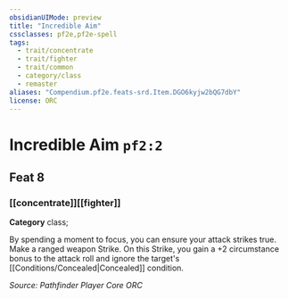 ```yaml
---
obsidianUIMode: preview
title: "Incredible Aim"
cssclasses: pf2e,pf2e-spell
tags:
  - trait/concentrate
  - trait/fighter
  - trait/common
  - category/class
  - remaster
aliases: "Compendium.pf2e.feats-srd.Item.DGO6kyjw2bQG7dbY"
license: ORC
---
```

# Incredible Aim `pf2:2`
## Feat 8
### [[concentrate]][[fighter]]

**Category** class; 




By spending a moment to focus, you can ensure your attack strikes true. Make a ranged weapon Strike. On this Strike, you gain a +2 circumstance bonus to the attack roll and ignore the target's [[Conditions/Concealed|Concealed]] condition.

*Source: Pathfinder Player Core*
*ORC*